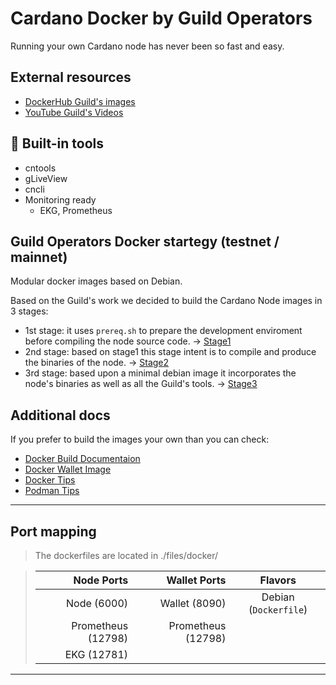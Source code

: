 
# Cardano Docker by Guild Operators

Running your own Cardano node has never been so fast and easy.

## External resources

- [DockerHub Guild's images](https://hub.docker.com/u/cardanocommunity)
- [YouTube Guild's Videos](https://www.youtube.com/channel/UC1eg3ljUWjIHeU0Vpqicj6A)

## 🔔 Built-in tools

- cntools
- gLiveView
- cncli
- Monitoring ready
  - EKG, Prometheus


## Guild Operators Docker startegy (testnet / mainnet)

Modular docker images based on Debian.

Based on the Guild's work we decided to build the Cardano Node images in 3 stages:

- 1st stage: it uses `prereq.sh` to prepare the development enviroment before compiling the node source code.  -> [Stage1](../files/docker/dockerfile_stage1)
- 2nd stage: based on stage1 this stage intent is to compile and produce the binaries of the node. -> [Stage2](../files/docker/dockerfile_stage2)
- 3rd stage: based upon a minimal debian image it incorporates the node's binaries as well as all the Guild's tools. -> [Stage3](../files/docker/dockerfile_stage3)

## Additional docs

If you prefer to build the images your own than you can check:

- [Docker Build Documentaion](docker/build.md)
- [Docker Wallet Image](docker/wallet.md)
- [Docker Tips](docker/tips.md)
- [Podman Tips](docker/podman.md)

***

## Port mapping

> The dockerfiles are located in ./files/docker/

> Node Ports        |  Wallet Ports      | Flavors
>------------:      | -------------:     | :-------------:
>Node  (6000)       | Wallet (8090)      | Debian (`Dockerfile`)
>Prometheus (12798) | Prometheus (12798) |
>EKG (12781)        |                    |
***
